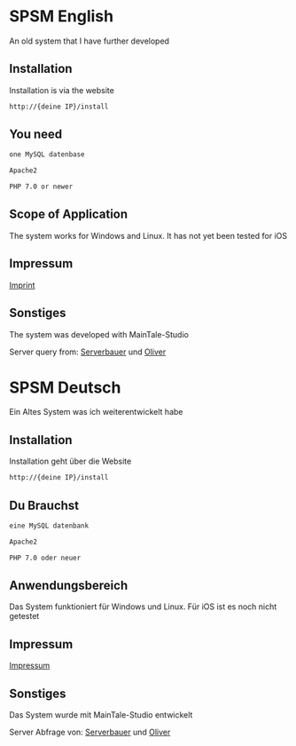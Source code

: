 # SPSM English

An old system that I have further developed

## Installation

Installation is via the website

```bash
http://{deine IP}/install
```

## You need

```bash
one MySQL datenbase

Apache2

PHP 7.0 or newer
```

## Scope of Application
The system works for Windows and Linux. It has not yet been tested for iOS

## Impressum
[Imprint](https://luedeke.xyz/impressum.html)



## Sonstiges
The system was developed with MainTale-Studio

Server query from: [Serverbauer](https://github.com/serverbauer) und [Oliver](https://github.com/Oliver-jauch)





# SPSM Deutsch

Ein Altes System was ich weiterentwickelt habe

## Installation

Installation geht über die Website

```bash
http://{deine IP}/install
```

## Du Brauchst

```bash
eine MySQL datenbank

Apache2

PHP 7.0 oder neuer
```

## Anwendungsbereich 
Das System funktioniert für Windows und Linux. Für iOS ist es noch nicht getestet

## Impressum
[Impressum](https://luedeke.xyz/impressum.html)



## Sonstiges
Das System wurde mit MainTale-Studio entwickelt

Server Abfrage von: [Serverbauer](https://github.com/serverbauer) und [Oliver](https://github.com/Oliver-jauch)
